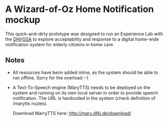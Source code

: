 # A Wizard-of-Oz Home Notification mockup

This quick-and-dirty prototype was designed to run an Experience Lab with the 
[DHI](https://dhi-scotland.com/)/[GSA](http://gsadesigninnovation.com/) 
to explore acceptability and response to a digital home-wide notification system for 
elderly citizens in home care. 

## Notes

+ All resources have benn added inline, as the system should be able to run offline.
  Sorry for the overload :-)
  
+ A Text-To-Speech engine (MaryTTS) needs to be deployed on the system and running on its own local 
  server in order to provide speech notification. The URL is hardcoded in the system
  (check definition of /marytts routes). 
  
  Download MarryTTS here: http://mary.dfki.de/download/


